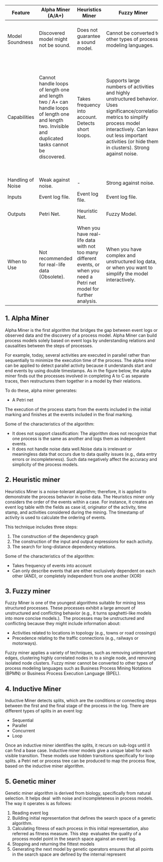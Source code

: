 
| Feature           | Alpha Miner (A/A+)                                                                                                                                        | Heuristics Miner                                                                                                          | Fuzzy Miner                                                                                                                                                                                                                                     | Inductive Miner                                                                 | Genetic Miner                                                                                                                                                                                                                                             |
| ----------------- | --------------------------------------------------------------------------------------------------------------------------------------------------------- | ------------------------------------------------------------------------------------------------------------------------- | ----------------------------------------------------------------------------------------------------------------------------------------------------------------------------------------------------------------------------------------------- | ------------------------------------------------------------------------------- | --------------------------------------------------------------------------------------------------------------------------------------------------------------------------------------------------------------------------------------------------------- |
| Model Soundness   | Discovered model might not be sound.                                                                                                                      | Does not guarantee a sound model.                                                                                         | Cannot be converted to other types of process modeling languages.                                                                                                                                                                               | Model is sound.                                                                 | Model can handle invisible and duplicated tasks, but is computationally expensive.                                                                                                                                                                        |
| Capabilities      | Cannot handle loops of length one and length two / A+ can handle loops of length one and length two. Invisible and duplicated tasks cannot be discovered. | Takes frequency into account. Detects short loops.                                                                        | Supports large numbers of activities and highly unstructured behavior. Uses significance/correlation metrics to simplify process model interactively. Can leave out less important activities (or hide them in clusters). Strong against noise. | Can handle invisible tasks. Model is sound. Most used process mining algorithm. | Mimics the process of evolution in biological systems. Use elitism, crossover, and mutation to build the population elements of the next generation. Tackles non-free-choice, invisible, and duplicate tasks. Computationally expensive. Robust to noise. |
| Handling of Noise | Weak against noise.                                                                                                                                       | -                                                                                                                         | Strong against noise.                                                                                                                                                                                                                           | -                                                                               | Robust to noise.                                                                                                                                                                                                                                          |
| Inputs            | Event log file.                                                                                                                                           | Event log file.                                                                                                           | Event log file.                                                                                                                                                                                                                                 | Event log file.                                                                 | Event log file.                                                                                                                                                                                                                                           |
| Outputs           | Petri Net.                                                                                                                                                | Heuristic Net.                                                                                                            | Fuzzy Model.                                                                                                                                                                                                                                    | Petri Net or Process Tree.                                                      | Petri Net or W-F Net.                                                                                                                                                                                                                                     |
| When to Use       | Not recommended for real-life data (Obsolete).                                                                                                            | When you have real-life data with not too many different events, or when you need a Petri net model for further analysis. | When you have complex and unstructured log data, or when you want to simplify the model interactively.                                                                                                                                          | For discovering process delays, deviations, and animation of the model.         | When all behavior in the log needs to be represented by the model.                                                                                                                                                                                        |

## 1. Alpha Miner

Alpha Miner is the first algorithm that bridges the gap between event logs or observed data and the discovery of a process model. Alpha Miner can build process models solely based on event logs by understanding relations and causalities between the steps of processes.

For example, today, several activities are executed in parallel rather than sequentially to minimize the execution time of the process. The alpha miner can be applied to detect parallel activity because it understands start and end events by using double timestamps. As in the figure below, the alpha miner finds out the processes involved in completing A to C as separate traces, then restructures them together in a model by their relations. 

To do these, alpha miner generates:

- A Petri net

The execution of the process starts from the events included in the initial marking and finishes at the events included in the final marking.

Some of the characteristics of the algorithm:

- It does not support classification: The algorithm does not recognize that one process is the same as another and logs them as independent events.
- It does not handle noise data well.Noise data is irrelevant or meaningless data that occurs due to data quality issues (e.g., data entry errors or incompleteness). Such data negatively affect the accuracy and simplicity of the process models.

## 2. Heuristic miner

Heuristics Miner is a noise-tolerant algorithm; therefore, it is applied to demonstrate the process behavior in noise data. The Heuristics miner only considers the order of the events within a case. For instance, it creates an event log table with the fields as case id, originator of the activity, time stamp, and activities considered during the mining. The timestamp of activity is used to calculate the ordering of events.

This technique includes three steps:

1. The construction of the dependency graph
2. The construction of the input and output expressions for each activity. 
3. The search for long-distance dependency relations.

Some of the characteristics of the algorithm:

- Takes frequency of events into account
- Can only describe events that are either exclusively dependent on each other (AND), or completely independent from one another (XOR)

## 3. Fuzzy miner

Fuzzy Miner is one of the youngest algorithms suitable for mining less structured processes. These processes exhibit a large amount of unstructured and conflicting behavior (e.g., it turns spaghetti-like models into more concise models.).  The processes may be unstructured and conflicting because they might include information about:

- Activities related to locations in topology (e.g., towns or road crossings)
- Precedence relating to the traffic connections (e.g., railways or motorways).

Fuzzy miner applies a variety of techniques, such as removing unimportant edges, clustering highly correlated nodes in to a single node, and removing isolated node clusters. Fuzzy miner cannot be converted to other types of process modeling languages such as Business Process Mining Notations (BPMN) or Business Process Execution Language (BPEL).

## 4. Inductive Miner

Inductive Miner detects splits, which are the conditions or connecting steps between the first and the final stage of the process in the log. There are different types of splits in an event log:

- Sequential
- Parallel
- Concurrent
- Loop

Once an inductive miner identifies the splits, it recurs on sub-logs until it can find a base case. Inductive miner models give a unique label for each visible transition. These models use hidden transitions specifically for loop splits. a Petri net or process tree can be produced to map the process flow, based on the inductive miner algorithm.

## 5. Genetic miner

Genetic miner algorithm is derived from biology, specifically from natural selection. It helps deal  with noise and incompleteness in process models. The way it operates is as follows:  

1. Reading event log
2. Building initial representation that defines the search space of a genetic algorithm. 
3. Calculating fitness of each process in this initial representation, also referred as fitness measure. This step  evaluates the quality of a process model point in the search space against an event log. 
4. Stopping and returning the fittest models
5. Generating the next model by genetic operators ensures that all points in the search space are defined by the internal represent